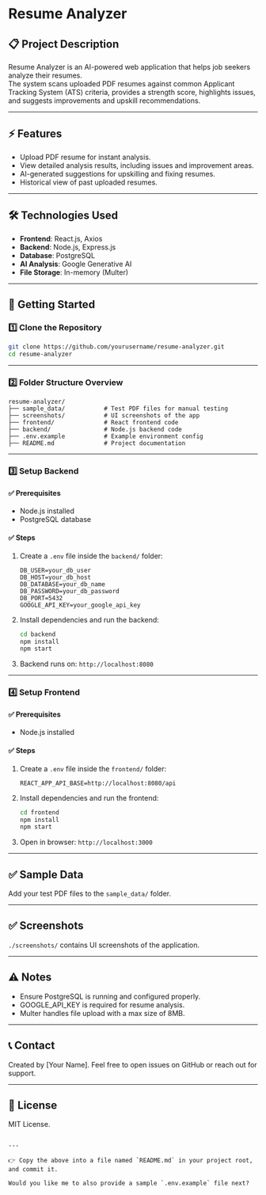 # Resume Analyzer

## 📋 Project Description
Resume Analyzer is an AI-powered web application that helps job seekers analyze their resumes.  
The system scans uploaded PDF resumes against common Applicant Tracking System (ATS) criteria, provides a strength score, highlights issues, and suggests improvements and upskill recommendations.

---

## ⚡ Features
- Upload PDF resume for instant analysis.
- View detailed analysis results, including issues and improvement areas.
- AI-generated suggestions for upskilling and fixing resumes.
- Historical view of past uploaded resumes.

---

## 🛠️ Technologies Used
- **Frontend**: React.js, Axios
- **Backend**: Node.js, Express.js  
- **Database**: PostgreSQL  
- **AI Analysis**: Google Generative AI  
- **File Storage**: In-memory (Multer)

---

## 🚀 Getting Started

### 1️⃣ Clone the Repository
```bash
git clone https://github.com/yourusername/resume-analyzer.git
cd resume-analyzer
````

---

### 2️⃣ Folder Structure Overview

```
resume-analyzer/
├── sample_data/           # Test PDF files for manual testing
├── screenshots/           # UI screenshots of the app
├── frontend/              # React frontend code
├── backend/               # Node.js backend code
├── .env.example           # Example environment config
├── README.md              # Project documentation
```

---

### 3️⃣ Setup Backend

#### ✅ Prerequisites

* Node.js installed
* PostgreSQL database

#### ✅ Steps

1. Create a `.env` file inside the `backend/` folder:

   ```env
   DB_USER=your_db_user
   DB_HOST=your_db_host
   DB_DATABASE=your_db_name
   DB_PASSWORD=your_db_password
   DB_PORT=5432
   GOOGLE_API_KEY=your_google_api_key
   ```

2. Install dependencies and run the backend:

   ```bash
   cd backend
   npm install
   npm start
   ```

3. Backend runs on:
   `http://localhost:8080`

---

### 4️⃣ Setup Frontend

#### ✅ Prerequisites

* Node.js installed

#### ✅ Steps

1. Create a `.env` file inside the `frontend/` folder:

   ```env
   REACT_APP_API_BASE=http://localhost:8080/api
   ```

2. Install dependencies and run the frontend:

   ```bash
   cd frontend
   npm install
   npm start
   ```

3. Open in browser:
   `http://localhost:3000`

---

## ✅ Sample Data

Add your test PDF files to the `sample_data/` folder.

---

## ✅ Screenshots

`./screenshots/` contains UI screenshots of the application.

---

## ⚠️ Notes

* Ensure PostgreSQL is running and configured properly.
* GOOGLE\_API\_KEY is required for resume analysis.
* Multer handles file upload with a max size of 8MB.

---

## 📞 Contact

Created by \[Your Name].
Feel free to open issues on GitHub or reach out for support.

---

## 📜 License

MIT License.

```

---

👉 Copy the above into a file named `README.md` in your project root, and commit it.

Would you like me to also provide a sample `.env.example` file next?
```
